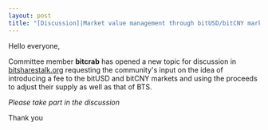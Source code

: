 ```yaml
---
layout: post
title: "[Discussion]|Market value management through bitUSD/bitCNY market fees"
---
```


Hello everyone,

Committee member **bitcrab** has opened a new topic for discussion in [bitsharestalk.org](https://bitsharestalk.org/index.php?topic=26072.0) requesting the community's input on the idea of introducing a fee to the bitUSD and bitCNY markets and using the proceeds to adjust their supply as well as that of BTS.

*Please take part in the discussion*

Thank you